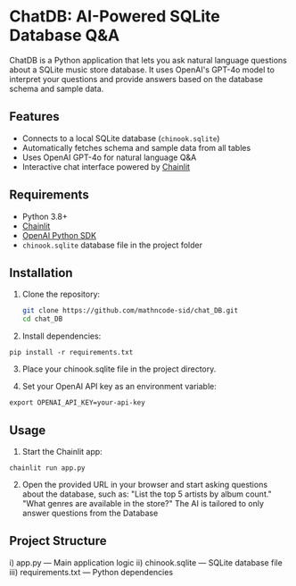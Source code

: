 # ChatDB: AI-Powered SQLite Database Q&A

ChatDB is a Python application that lets you ask natural language questions about a SQLite music store database. It uses OpenAI's GPT-4o model to interpret your questions and provide answers based on the database schema and sample data.

## Features

- Connects to a local SQLite database (`chinook.sqlite`)
- Automatically fetches schema and sample data from all tables
- Uses OpenAI GPT-4o for natural language Q&A
- Interactive chat interface powered by [Chainlit](https://github.com/Chainlit/chainlit)

## Requirements

- Python 3.8+
- [Chainlit](https://github.com/Chainlit/chainlit)
- [OpenAI Python SDK](https://github.com/openai/openai-python)
- `chinook.sqlite` database file in the project folder

## Installation

1. Clone the repository:
   ```bash
   git clone https://github.com/mathncode-sid/chat_DB.git
   cd chat_DB
   ```
2. Install dependencies:
```
pip install -r requirements.txt
```
3. Place your chinook.sqlite file in the project directory.

4. Set your OpenAI API key as an environment variable:
```
export OPENAI_API_KEY=your-api-key
```

## Usage
1. Start the Chainlit app:
```
chainlit run app.py
```
2. Open the provided URL in your browser and start asking questions about the database, such as:
"List the top 5 artists by album count."
"What genres are available in the store?"
The AI is tailored to only answer questions from the Database

## Project Structure
i) app.py — Main application logic
ii) chinook.sqlite — SQLite database file
iii) requirements.txt — Python dependencies
